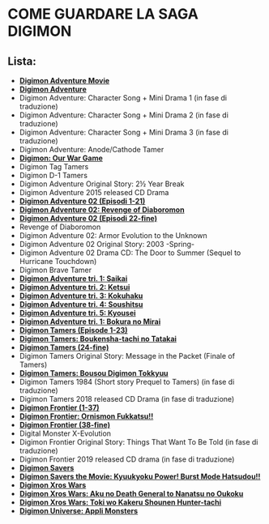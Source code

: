 # COME GUARDARE LA SAGA DIGIMON

##  Lista:
* [**Digimon Adventure Movie**](https://anilist.co/anime/2961/Digimon-Adventure-Movie/)
* [**Digimon Adventure**](https://anilist.co/anime/552/Digimon-Adventure/)
* Digimon Adventure: Character Song + Mini Drama 1 (in fase di traduzione)
* Digimon Adventure: Character Song + Mini Drama 2 (in fase di traduzione)
* Digimon Adventure: Character Song + Mini Drama 3 (in fase di traduzione)
* Digimon Adventure: Anode/Cathode Tamer
* [**Digimon: Our War Game**](https://anilist.co/anime/2397/Digimon-Adventure-Bokura-no-War-Game/)
* Digimon Tag Tamers
* Digimon D-1 Tamers
* Digimon Adventure Original Story: 2½ Year Break
* Digimon Adventure 2015 released CD Drama
* [**Digimon Adventure 02 (Episodi 1-21)**](https://anilist.co/anime/1313/Digimon-Adventure-02/)
* [**Digimon Adventure 02: Revenge of Diaboromon**](https://anilist.co/anime/2398/Digimon-Adventure-02-Diablomon-no-Gyakushuu/)
* [**Digimon Adventure 02 (Episodi 22-fine)**](https://anilist.co/anime/1313/Digimon-Adventure-02/)
* Revenge of Diaboromon
* Digimon Adventure 02: Armor Evolution to the Unknown
* Digimon Adventure 02 Original Story: 2003 -Spring-
* Digimon Adventure 02 Drama CD: The Door to Summer (Sequel to Hurricane Touchdown)
* Digimon Brave Tamer
* [**Digimon Adventure tri. 1: Saikai**](https://anilist.co/anime/20802/Digimon-Adventure-tri-1-Saikai/)
* [**Digimon Adventure tri. 2: Ketsui**](https://anilist.co/anime/21500/Digimon-Adventure-tri-2-Ketsui/)
* [**Digimon Adventure tri. 3: Kokuhaku**](https://anilist.co/anime/21596/Digimon-Adventure-tri-3-Kokuhaku/)
* [**Digimon Adventure tri. 4: Soushitsu**](https://anilist.co/anime/97734/Digimon-Adventure-tri-4-Soushitsu/)
* [**Digimon Adventure tri. 5: Kyousei**](https://anilist.co/anime/98402/Digimon-Adventure-tri-5-Kyousei/)
* [**Digimon Adventure tri. 1: Bokura no Mirai**](https://anilist.co/anime/100181/Digimon-Adventure-tri-6-Bokura-no-Mirai/)
* [**Digimon Tamers (Episode 1-23)**](https://anilist.co/anime/874/Digimon-Tamers/)
* [**Digimon Tamers: Boukensha-tachi no Tatakai**](https://anilist.co/anime/3032/Digimon-Tamers-Boukenshatachi-no-Tatakai/)
* [**Digimon Tamers (24-fine)**](https://anilist.co/anime/874/Digimon-Tamers/)
* Digimon Tamers Original Story: Message in the Packet (Finale of Tamers)
* [**Digimon Tamers: Bousou Digimon Tokkyuu**](https://anilist.co/anime/3033/Digimon-Tamers-Bousou-Digimon-Tokkyuu)
* Digimon Tamers 1984 (Short story Prequel to Tamers) (in fase di traduzione)
* Digimon Tamers 2018 released CD Drama (in fase di traduzione)
* [**Digimon Frontier (1-37)**](https://anilist.co/anime/1132/Digimon-Frontier/)
* [**Digimon Frontier: Ornismon Fukkatsu!!**](https://anilist.co/anime/3031/Digimon-Frontier-Ornismon-Fukkatsu/)
* [**Digimon Frontier (38-fine)**](https://anilist.co/anime/1132/Digimon-Frontier/)
* Digital Monster X-Evolution
* Digimon Frontier Original Story: Things That Want To Be Told (in fase di traduzione)
* Digimon Frontier 2019 released CD drama (in fase di traduzione)
* [**Digimon Savers**](https://anilist.co/anime/859/Digimon-Savers/)
* [**Digimon Savers the Movie: Kyuukyoku Power! Burst Mode Hatsudou!!**](https://anilist.co/anime/2606/Digimon-Savers-the-Movie-Kyuukyoku-Power-Burst-Mode-Hatsudou/)
* [**Digimon Xros Wars**](https://anilist.co/anime/8624/Digimon-Xros-Wars/)
* [**Digimon Xros Wars: Aku no Death General to Nanatsu no Oukoku**](https://anilist.co/anime/10444/Digimon-Xros-Wars-Aku-no-Death-General-to-Nanatsu-no-Oukoku/)
* [**Digimon Xros Wars: Toki wo Kakeru Shounen Hunter-tachi**](https://anilist.co/anime/11385/Digimon-Xros-Wars-Toki-wo-Kakeru-Shounen-Huntertachi/)
* [**Digimon Universe: Appli Monsters**](https://anilist.co/anime/21820/Digimon-Universe-Appli-Monsters/)
